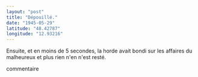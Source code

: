 ```yaml
---
layout: "post"
title: "Dépouillé."
date: "1945-05-29"
latitude: "48.42787"
longitude: "12.93216"
---
```


Ensuite, et en moins de 5 secondes, la horde avait bondi sur les affaires du malheureux et plus rien n'en n'est resté.


<div class="histoire"></div>

<div class="commentaire">commentaire</div>